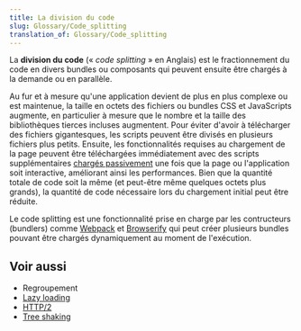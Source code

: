 ```yaml
---
title: La division du code
slug: Glossary/Code_splitting
translation_of: Glossary/Code_splitting
---
```


La **division du code** (« _code splitting_ » en Anglais) est le fractionnement du code en divers bundles ou composants qui peuvent ensuite être chargés à la demande ou en parallèle.

Au fur et à mesure qu'une application devient de plus en plus complexe ou est maintenue, la taille en octets des fichiers ou bundles CSS et JavaScripts augmente, en particulier à mesure que le nombre et la taille des bibliothèques tierces incluses augmentent. Pour éviter d'avoir à télécharger des fichiers gigantesques, les scripts peuvent être divisés en plusieurs fichiers plus petits. Ensuite, les fonctionnalités requises au chargement de la page peuvent être téléchargées immédiatement avec des scripts supplémentaires [chargés passivement](/fr/docs/Glossary/Lazy_load) une fois que la page ou l'application soit interactive, améliorant ainsi les performances. Bien que la quantité totale de code soit la même (et peut-être même quelques octets plus grands), la quantité de code nécessaire lors du chargement initial peut être réduite.

Le code splitting est une fonctionnalité prise en charge par les contructeurs (bundlers) comme [Webpack](https://webpack.js.org/) et [Browserify](https://browserify.org/) qui peut créer plusieurs bundles pouvant être chargés dynamiquement au moment de l'exécution.

## Voir aussi

- Regroupement
- [Lazy loading](/fr/docs/Web/Performance/Lazy_loading)
- [HTTP/2](/fr/docs/Glossary/HTTP_2)
- [Tree shaking](/fr/docs/Glossary/Tree_shaking)
